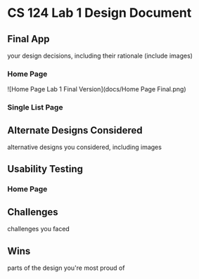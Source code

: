# CS 124 Lab 1 Design Document

## Final App

your design decisions, including their rationale (include images)

### Home Page

![Home Page Lab 1 Final Version](docs/Home Page Final.png)

### Single List Page

## Alternate Designs Considered

alternative designs you considered, including images

## Usability Testing

### Home Page

## Challenges

challenges you faced

## Wins

parts of the design you're most proud of
